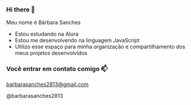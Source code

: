 ### Hi there 👋

Meu nome é Bárbara Sanches

- Estou estudando na Alura
- Estou me desenvolvendo na linguagem JavaScript
- Utilizo esse  espaço para minha organização e compartilhamento dos meus projetos desenvolvidos
      
### Você entrar em contato comigo 📫

barbarasanches2813@gmail.com

@barbarasanches2813

